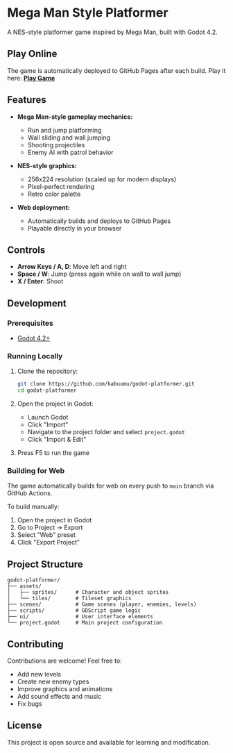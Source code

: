 # Mega Man Style Platformer

A NES-style platformer game inspired by Mega Man, built with Godot 4.2.

## Play Online

The game is automatically deployed to GitHub Pages after each build. Play it here:
**[Play Game](https://kabuumu.github.io/godot-platformer/)**

## Features

- **Mega Man-style gameplay mechanics:**
  - Run and jump platforming
  - Wall sliding and wall jumping
  - Shooting projectiles
  - Enemy AI with patrol behavior
  
- **NES-style graphics:**
  - 256x224 resolution (scaled up for modern displays)
  - Pixel-perfect rendering
  - Retro color palette

- **Web deployment:**
  - Automatically builds and deploys to GitHub Pages
  - Playable directly in your browser

## Controls

- **Arrow Keys / A, D**: Move left and right
- **Space / W**: Jump (press again while on wall to wall jump)
- **X / Enter**: Shoot

## Development

### Prerequisites

- [Godot 4.2+](https://godotengine.org/download)

### Running Locally

1. Clone the repository:
   ```bash
   git clone https://github.com/kabuumu/godot-platformer.git
   cd godot-platformer
   ```

2. Open the project in Godot:
   - Launch Godot
   - Click "Import"
   - Navigate to the project folder and select `project.godot`
   - Click "Import & Edit"

3. Press F5 to run the game

### Building for Web

The game automatically builds for web on every push to `main` branch via GitHub Actions.

To build manually:
1. Open the project in Godot
2. Go to Project → Export
3. Select "Web" preset
4. Click "Export Project"

## Project Structure

```
godot-platformer/
├── assets/
│   ├── sprites/      # Character and object sprites
│   └── tiles/        # Tileset graphics
├── scenes/           # Game scenes (player, enemies, levels)
├── scripts/          # GDScript game logic
├── ui/               # User interface elements
└── project.godot     # Main project configuration
```

## Contributing

Contributions are welcome! Feel free to:
- Add new levels
- Create new enemy types
- Improve graphics and animations
- Add sound effects and music
- Fix bugs

## License

This project is open source and available for learning and modification.